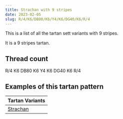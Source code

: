 ```yaml
---
title: Strachan with 9 stripes
date: 2023-02-05
slug: R/4/K6/DB80/K6/Y4/K6/DG40/K6/R/4
---
```

This is a list of all the tartan sett variants with 9 stripes.

It is a 9 stripes tartan.


## Thread count
R/4 K6 DB80 K6 Y4 K6 DG40 K6 R/4

## Examples of this tartan pattern

| Tartan Variants |
|---------------|
| [Strachan](/variants/r/4/k6/db80/k6/y4/k6/dg40/k6/r/4-db000030-dg004010-k000000-rc00000-yf0c000)||
